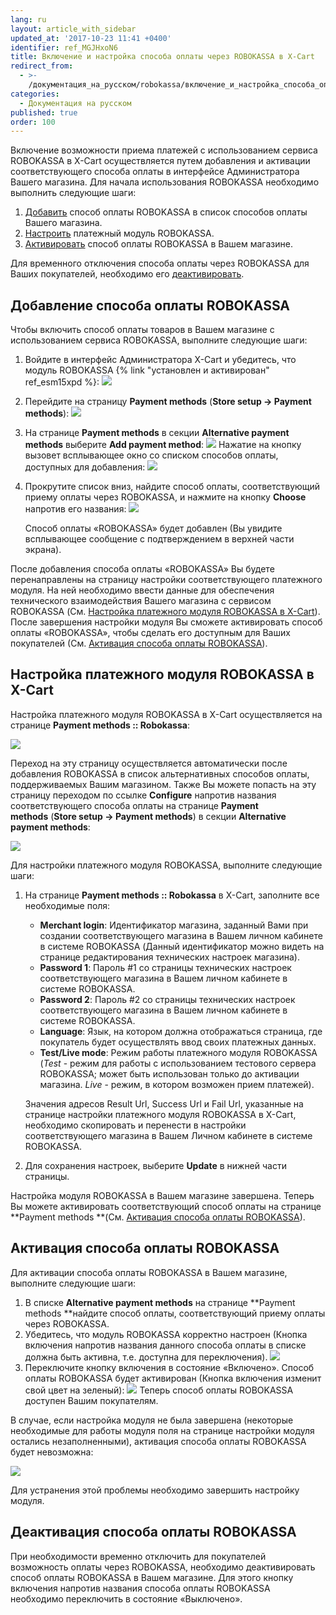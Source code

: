 ```yaml
---
lang: ru
layout: article_with_sidebar
updated_at: '2017-10-23 11:41 +0400'
identifier: ref_MGJHxoN6
title: Включение и настройка способа оплаты через ROBOKASSA в X-Cart
redirect_from:
  - >-
    /документация_на_русском/robokassa/включение_и_настройка_способа_оплаты_через_robokassa_в_x-cart.html
categories:
  - Документация на русском
published: true
order: 100
---
```



Включение возможности приема платежей с использованием сервиса ROBOKASSA в X-Cart осуществляется путем добавления и активации соответствующего способа оплаты в интерфейсе Администратора Вашего магазина. Для начала использования ROBOKASSA необходимо выполнить следующие шаги:

1.  [Добавить](#robokassa) способ оплаты ROBOKASSA в список способов оплаты Вашего магазина.
2.  [Настроить](#robokassa--x-cart) платежный модуль ROBOKASSA.
3.  [Активировать](#robokassa-1) способ оплаты ROBOKASSA в Вашем магазине.

Для временного отключения способа оплаты через ROBOKASSA для Ваших покупателей, необходимо его [деактивировать](#robokassa-2).

## Добавление способа оплаты ROBOKASSA

Чтобы включить способ оплаты товаров в Вашем магазине с использованием сервиса ROBOKASSA, выполните следующие шаги:

1.  Войдите в интерфейс Администратора X-Cart и убедитесь, что модуль ROBOKASSA {% link "установлен и активирован" ref_esm15xpd %}:
    ![]({{site.baseurl}}/attachments/7504688/7602394.png)

2.  Перейдите на страницу **Payment methods** (**Store setup -> Payment methods**):
    ![]({{site.baseurl}}/attachments/7504688/7602390.png)
3.  На странице **Payment methods** в секции **Alternative payment methods** выберите **Add payment method**:
    ![]({{site.baseurl}}/attachments/7504688/7602391.png)
    Нажатие на кнопку вызовет всплывающее окно со списком способов оплаты, доступных для добавления:
    ![]({{site.baseurl}}/attachments/7504688/7602392.png)

4.  Прокрутите список вниз, найдите способ оплаты, соответствующий приему оплаты через ROBOKASSA, и нажмите на кнопку **Choose** напротив его названия:
    ![]({{site.baseurl}}/attachments/7504688/7602393.png)

    Способ оплаты «ROBOKASSA» будет добавлен (Вы увидите всплывающее сообщение с подтверждением в верхней части экрана).

После добавления способа оплаты «ROBOKASSA» Вы будете перенаправлены на страницу настройки соответствующего платежного модуля. На ней необходимо ввести данные для обеспечения технического взаимодействия Вашего магазина с сервисом ROBOKASSA (См. [Настройка платежного модуля ROBOKASSA в X-Cart](#robokassa--x-cart)). После завершения настройки модуля Вы сможете активировать способ оплаты «ROBOKASSA», чтобы сделать его доступным для Ваших покупателей (См. [Активация способа оплаты ROBOKASSA](#robokassa-1)).

## Настройка платежного модуля ROBOKASSA в X-Cart

Настройка платежного модуля ROBOKASSA в X-Cart осуществляется на странице **Payment methods :: Robokassa**:

![]({{site.baseurl}}/attachments/7504688/7602395.png)

Переход на эту страницу осуществляется автоматически после добавления ROBOKASSA в список альтернативных способов оплаты, поддерживаемых Вашим магазином. Также Вы можете попасть на эту страницу переходом по ссылке **Configure** напротив названия соответствующего способа оплаты на странице **Payment methods** (**Store setup -> Payment methods**) в секции **Alternative payment methods**:

![]({{site.baseurl}}/attachments/7504688/7602396.png)

Для настройки платежного модуля ROBOKASSA, выполните следующие шаги:

1.  На странице **Payment methods :: Robokassa** в X-Cart, заполните все необходимые поля:

    *   **Merchant login**: Идентификатор магазина, заданный Вами при создании соответствующего магазина в Вашем личном кабинете в системе ROBOKASSA (Данный идентификатор можно видеть на странице редактирования технических настроек магазина).
    *   **Password 1**: Пароль #1 со страницы технических настроек соответствующего магазина в Вашем личном кабинете в системе ROBOKASSA.
    *   **Password 2**: Пароль #2 со страницы технических настроек соответствующего магазина в Вашем личном кабинете в системе ROBOKASSA.
    *   **Language**: Язык, на котором должна отображаться страница, где покупатель будет осуществлять ввод своих платежных данных.
    *   **Test/Live mode**: Режим работы платежного модуля ROBOKASSA (_Test_ - режим для работы с использованием тестового сервера ROBOKASSA; может быть использован только до активации магазина. _Live_ - режим, в котором возможен прием платежей).

    Значения адресов Result Url, Success Url и Fail Url, указанные на странице настройки платежного модуля ROBOKASSA в X-Cart, необходимо скопировать и перенести в настройки соответствующего магазина в Вашем Личном кабинете в системе ROBOKASSA.

2.  Для сохранения настроек, выберите **Update** в нижней части страницы.

Настройка модуля ROBOKASSA в Вашем магазине завершена. Теперь Вы можете активировать соответствующий способ оплаты на странице **Payment methods **(См. [Активация способа оплаты ROBOKASSA](#robokassa-1)).

## Активация способа оплаты ROBOKASSA

Для активации способа оплаты ROBOKASSA в Вашем магазине, выполните следующие шаги:

1.  В списке **Alternative payment methods** на странице **Payment methods **найдите способ оплаты, соответствующий приему оплаты через ROBOKASSA.
2.  Убедитесь, что модуль ROBOKASSA корректно настроен (Кнопка включения напротив названия данного способа оплаты в списке должна быть активна, т.е. доступна для переключения).
    ![]({{site.baseurl}}/attachments/7504688/7602398.png)
3.  Переключите кнопку включения в состояние «Включено».
    Способ оплаты ROBOKASSA будет активирован (Кнопка включения изменит свой цвет на зеленый):
    ![]({{site.baseurl}}/attachments/7504688/7602399.png)
    Теперь способ оплаты ROBOKASSA доступен Вашим покупателям. 

В случае, если настройка модуля не была завершена (некоторые необходимые для работы модуля поля на странице настройки модуля остались незаполненными), активация способа оплаты ROBOKASSA будет невозможна:

![]({{site.baseurl}}/attachments/7504688/7602397.png)

Для устранения этой проблемы необходимо завершить настройку модуля.

## Деактивация способа оплаты ROBOKASSA

При необходимости временно отключить для покупателей возможность оплаты через ROBOKASSA, необходимо деактивировать способ оплаты ROBOKASSA в Вашем магазине. Для этого кнопку включения напротив названия способа оплаты ROBOKASSA необходимо переключить в состояние «Выключено».
